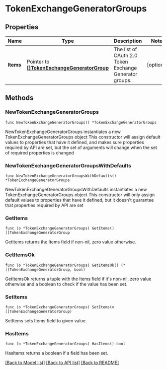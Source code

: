# TokenExchangeGeneratorGroups

## Properties

Name | Type | Description | Notes
------------ | ------------- | ------------- | -------------
**Items** | Pointer to [**[]TokenExchangeGeneratorGroup**](TokenExchangeGeneratorGroup.md) | The list of OAuth 2.0 Token Exchange Generator groups. | [optional] 

## Methods

### NewTokenExchangeGeneratorGroups

`func NewTokenExchangeGeneratorGroups() *TokenExchangeGeneratorGroups`

NewTokenExchangeGeneratorGroups instantiates a new TokenExchangeGeneratorGroups object
This constructor will assign default values to properties that have it defined,
and makes sure properties required by API are set, but the set of arguments
will change when the set of required properties is changed

### NewTokenExchangeGeneratorGroupsWithDefaults

`func NewTokenExchangeGeneratorGroupsWithDefaults() *TokenExchangeGeneratorGroups`

NewTokenExchangeGeneratorGroupsWithDefaults instantiates a new TokenExchangeGeneratorGroups object
This constructor will only assign default values to properties that have it defined,
but it doesn't guarantee that properties required by API are set

### GetItems

`func (o *TokenExchangeGeneratorGroups) GetItems() []TokenExchangeGeneratorGroup`

GetItems returns the Items field if non-nil, zero value otherwise.

### GetItemsOk

`func (o *TokenExchangeGeneratorGroups) GetItemsOk() (*[]TokenExchangeGeneratorGroup, bool)`

GetItemsOk returns a tuple with the Items field if it's non-nil, zero value otherwise
and a boolean to check if the value has been set.

### SetItems

`func (o *TokenExchangeGeneratorGroups) SetItems(v []TokenExchangeGeneratorGroup)`

SetItems sets Items field to given value.

### HasItems

`func (o *TokenExchangeGeneratorGroups) HasItems() bool`

HasItems returns a boolean if a field has been set.


[[Back to Model list]](../README.md#documentation-for-models) [[Back to API list]](../README.md#documentation-for-api-endpoints) [[Back to README]](../README.md)


